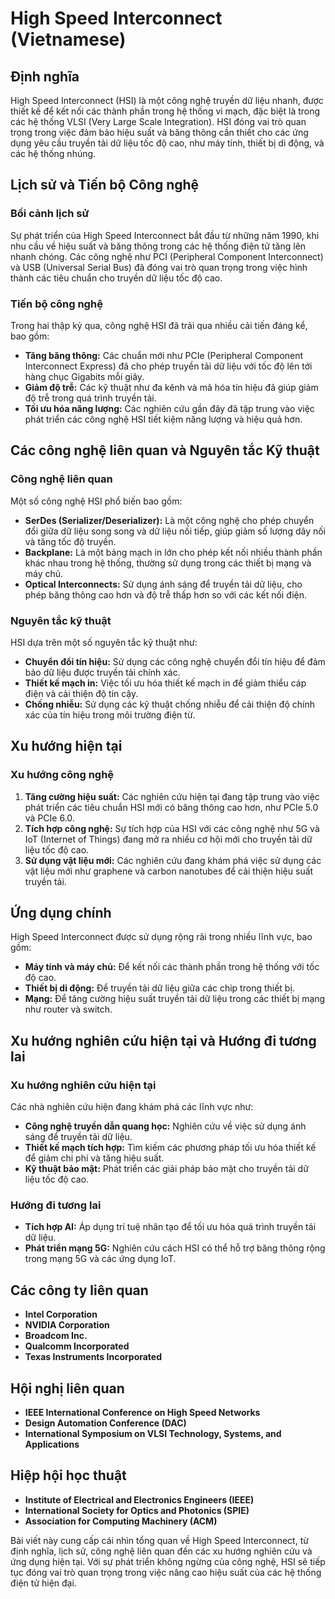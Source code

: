 # High Speed Interconnect (Vietnamese)

## Định nghĩa

High Speed Interconnect (HSI) là một công nghệ truyền dữ liệu nhanh, được thiết kế để kết nối các thành phần trong hệ thống vi mạch, đặc biệt là trong các hệ thống VLSI (Very Large Scale Integration). HSI đóng vai trò quan trọng trong việc đảm bảo hiệu suất và băng thông cần thiết cho các ứng dụng yêu cầu truyền tải dữ liệu tốc độ cao, như máy tính, thiết bị di động, và các hệ thống nhúng.

## Lịch sử và Tiến bộ Công nghệ

### Bối cảnh lịch sử

Sự phát triển của High Speed Interconnect bắt đầu từ những năm 1990, khi nhu cầu về hiệu suất và băng thông trong các hệ thống điện tử tăng lên nhanh chóng. Các công nghệ như PCI (Peripheral Component Interconnect) và USB (Universal Serial Bus) đã đóng vai trò quan trọng trong việc hình thành các tiêu chuẩn cho truyền dữ liệu tốc độ cao.

### Tiến bộ công nghệ

Trong hai thập kỷ qua, công nghệ HSI đã trải qua nhiều cải tiến đáng kể, bao gồm:

- **Tăng băng thông:** Các chuẩn mới như PCIe (Peripheral Component Interconnect Express) đã cho phép truyền tải dữ liệu với tốc độ lên tới hàng chục Gigabits mỗi giây.
- **Giảm độ trễ:** Các kỹ thuật như đa kênh và mã hóa tín hiệu đã giúp giảm độ trễ trong quá trình truyền tải.
- **Tối ưu hóa năng lượng:** Các nghiên cứu gần đây đã tập trung vào việc phát triển các công nghệ HSI tiết kiệm năng lượng và hiệu quả hơn.

## Các công nghệ liên quan và Nguyên tắc Kỹ thuật

### Công nghệ liên quan

Một số công nghệ HSI phổ biến bao gồm:

- **SerDes (Serializer/Deserializer):** Là một công nghệ cho phép chuyển đổi giữa dữ liệu song song và dữ liệu nối tiếp, giúp giảm số lượng dây nối và tăng tốc độ truyền.
- **Backplane:** Là một bảng mạch in lớn cho phép kết nối nhiều thành phần khác nhau trong hệ thống, thường sử dụng trong các thiết bị mạng và máy chủ.
- **Optical Interconnects:** Sử dụng ánh sáng để truyền tải dữ liệu, cho phép băng thông cao hơn và độ trễ thấp hơn so với các kết nối điện.

### Nguyên tắc kỹ thuật

HSI dựa trên một số nguyên tắc kỹ thuật như:

- **Chuyển đổi tín hiệu:** Sử dụng các công nghệ chuyển đổi tín hiệu để đảm bảo dữ liệu được truyền tải chính xác.
- **Thiết kế mạch in:** Việc tối ưu hóa thiết kế mạch in để giảm thiểu cáp điện và cải thiện độ tin cậy.
- **Chống nhiễu:** Sử dụng các kỹ thuật chống nhiễu để cải thiện độ chính xác của tín hiệu trong môi trường điện từ.

## Xu hướng hiện tại

### Xu hướng công nghệ

1. **Tăng cường hiệu suất:** Các nghiên cứu hiện tại đang tập trung vào việc phát triển các tiêu chuẩn HSI mới có băng thông cao hơn, như PCIe 5.0 và PCIe 6.0.
2. **Tích hợp công nghệ:** Sự tích hợp của HSI với các công nghệ như 5G và IoT (Internet of Things) đang mở ra nhiều cơ hội mới cho truyền tải dữ liệu tốc độ cao.
3. **Sử dụng vật liệu mới:** Các nghiên cứu đang khám phá việc sử dụng các vật liệu mới như graphene và carbon nanotubes để cải thiện hiệu suất truyền tải.

## Ứng dụng chính

High Speed Interconnect được sử dụng rộng rãi trong nhiều lĩnh vực, bao gồm:

- **Máy tính và máy chủ:** Để kết nối các thành phần trong hệ thống với tốc độ cao.
- **Thiết bị di động:** Để truyền tải dữ liệu giữa các chip trong thiết bị.
- **Mạng:** Để tăng cường hiệu suất truyền tải dữ liệu trong các thiết bị mạng như router và switch.

## Xu hướng nghiên cứu hiện tại và Hướng đi tương lai

### Xu hướng nghiên cứu hiện tại

Các nhà nghiên cứu hiện đang khám phá các lĩnh vực như:

- **Công nghệ truyền dẫn quang học:** Nghiên cứu về việc sử dụng ánh sáng để truyền tải dữ liệu.
- **Thiết kế mạch tích hợp:** Tìm kiếm các phương pháp tối ưu hóa thiết kế để giảm chi phí và tăng hiệu suất.
- **Kỹ thuật bảo mật:** Phát triển các giải pháp bảo mật cho truyền tải dữ liệu tốc độ cao.

### Hướng đi tương lai

- **Tích hợp AI:** Áp dụng trí tuệ nhân tạo để tối ưu hóa quá trình truyền tải dữ liệu.
- **Phát triển mạng 5G:** Nghiên cứu cách HSI có thể hỗ trợ băng thông rộng trong mạng 5G và các ứng dụng IoT.

## Các công ty liên quan

- **Intel Corporation**
- **NVIDIA Corporation**
- **Broadcom Inc.**
- **Qualcomm Incorporated**
- **Texas Instruments Incorporated**

## Hội nghị liên quan

- **IEEE International Conference on High Speed Networks**
- **Design Automation Conference (DAC)**
- **International Symposium on VLSI Technology, Systems, and Applications**

## Hiệp hội học thuật

- **Institute of Electrical and Electronics Engineers (IEEE)**
- **International Society for Optics and Photonics (SPIE)**
- **Association for Computing Machinery (ACM)**

Bài viết này cung cấp cái nhìn tổng quan về High Speed Interconnect, từ định nghĩa, lịch sử, công nghệ liên quan đến các xu hướng nghiên cứu và ứng dụng hiện tại. Với sự phát triển không ngừng của công nghệ, HSI sẽ tiếp tục đóng vai trò quan trọng trong việc nâng cao hiệu suất của các hệ thống điện tử hiện đại.